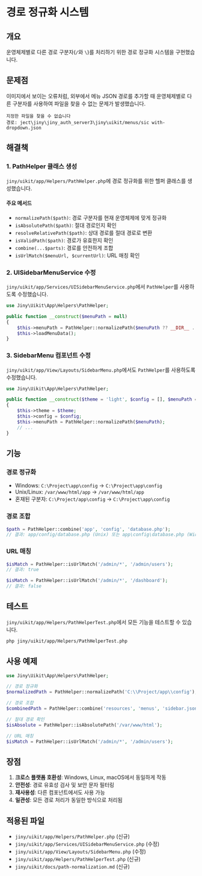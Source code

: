 # 경로 정규화 시스템

## 개요

운영체제별로 다른 경로 구분자(`/`와 `\`)를 처리하기 위한 경로 정규화 시스템을 구현했습니다.

## 문제점

이미지에서 보이는 오류처럼, 외부에서 메뉴 JSON 경로를 추가할 때 운영체제별로 다른 구분자를 사용하여 파일을 찾을 수 없는 문제가 발생했습니다.

```
지정한 파일을 찾을 수 없습니다
경로: ject\jiny\jiny_auth_server3\jiny\uikit/menus/sic with-dropdown.json
```

## 해결책

### 1. PathHelper 클래스 생성

`jiny/uikit/app/Helpers/PathHelper.php`에 경로 정규화를 위한 헬퍼 클래스를 생성했습니다.

#### 주요 메서드

- `normalizePath($path)`: 경로 구분자를 현재 운영체제에 맞게 정규화
- `isAbsolutePath($path)`: 절대 경로인지 확인
- `resolveRelativePath($path)`: 상대 경로를 절대 경로로 변환
- `isValidPath($path)`: 경로가 유효한지 확인
- `combine(...$parts)`: 경로를 안전하게 조합
- `isUrlMatch($menuUrl, $currentUrl)`: URL 매칭 확인

### 2. UISidebarMenuService 수정

`jiny/uikit/app/Services/UISidebarMenuService.php`에서 `PathHelper`를 사용하도록 수정했습니다.

```php
use Jiny\Uikit\App\Helpers\PathHelper;

public function __construct($menuPath = null)
{
    $this->menuPath = PathHelper::normalizePath($menuPath ?? __DIR__ . '/../../../resources/menus/sidebar.json');
    $this->loadMenuData();
}
```

### 3. SidebarMenu 컴포넌트 수정

`jiny/uikit/app/View/Layouts/SidebarMenu.php`에서도 `PathHelper`를 사용하도록 수정했습니다.

```php
use Jiny\Uikit\App\Helpers\PathHelper;

public function __construct($theme = 'light', $config = [], $menuPath = null)
{
    $this->theme = $theme;
    $this->config = $config;
    $this->menuPath = PathHelper::normalizePath($menuPath);
    // ...
}
```

## 기능

### 경로 정규화

- Windows: `C:\Project\app\config` → `C:\Project\app\config`
- Unix/Linux: `/var/www/html/app` → `/var/www/html/app`
- 혼재된 구분자: `C:\Project/app\config` → `C:\Project\app\config`

### 경로 조합

```php
$path = PathHelper::combine('app', 'config', 'database.php');
// 결과: app/config/database.php (Unix) 또는 app\config\database.php (Windows)
```

### URL 매칭

```php
$isMatch = PathHelper::isUrlMatch('/admin/*', '/admin/users');
// 결과: true

$isMatch = PathHelper::isUrlMatch('/admin/*', '/dashboard');
// 결과: false
```

## 테스트

`jiny/uikit/app/Helpers/PathHelperTest.php`에서 모든 기능을 테스트할 수 있습니다.

```bash
php jiny/uikit/app/Helpers/PathHelperTest.php
```

## 사용 예제

```php
use Jiny\Uikit\App\Helpers\PathHelper;

// 경로 정규화
$normalizedPath = PathHelper::normalizePath('C:\\Project/app\\config');

// 경로 조합
$combinedPath = PathHelper::combine('resources', 'menus', 'sidebar.json');

// 절대 경로 확인
$isAbsolute = PathHelper::isAbsolutePath('/var/www/html');

// URL 매칭
$isMatch = PathHelper::isUrlMatch('/admin/*', '/admin/users');
```

## 장점

1. **크로스 플랫폼 호환성**: Windows, Linux, macOS에서 동일하게 작동
2. **안전성**: 경로 유효성 검사 및 보안 문자 필터링
3. **재사용성**: 다른 컴포넌트에서도 사용 가능
4. **일관성**: 모든 경로 처리가 동일한 방식으로 처리됨

## 적용된 파일

- `jiny/uikit/app/Helpers/PathHelper.php` (신규)
- `jiny/uikit/app/Services/UISidebarMenuService.php` (수정)
- `jiny/uikit/app/View/Layouts/SidebarMenu.php` (수정)
- `jiny/uikit/app/Helpers/PathHelperTest.php` (신규)
- `jiny/uikit/docs/path-normalization.md` (신규) 

